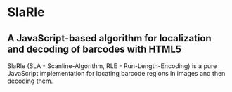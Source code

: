 # SlaRle
## A JavaScript-based algorithm for localization and decoding of barcodes with HTML5

SlaRle (SLA - Scanline-Algorithm, RLE - Run-Length-Encoding) is a pure JavaScript implementation for locating barcode regions in images and then decoding them.
